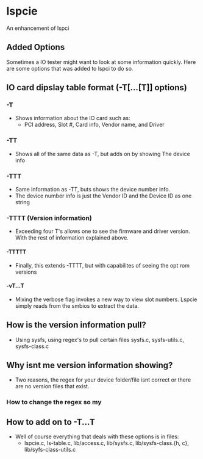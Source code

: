 # lspcie
An enhancement of lspci

## Added Options
Sometimes a IO tester might want to look at some information quickly. Here are some options that was added to lspci to do so.

## IO card dipslay table format (-T[...[T]] options)
### -T 
* Shows information about the IO card such as:
    * PCI address, Slot #, Card info, Vendor name, and Driver

### -TT
* Shows all of the same data as -T, but adds on by showing The device info

### -TTT
* Same information as -TT, buts shows the device number info.
* The device number info is just the Vendor ID and the Device ID as one string

### -TTTT (Version information)
* Exceeding four T's allows one to see the firmware and driver version. With the rest of information explained above.

#### -TTTTT
* Finally, this extends -TTTT, but with capabilites of seeing the opt rom versions

#### -vT...T
* Mixing the verbose flag invokes a new way to view slot numbers. Lspcie simply reads from the smbios to extract the data.

## How is the version information pull?
* Using sysfs, using regex's to pull certain files sysfs.c, sysfs-utils.c, sysfs-class.c
## Why isnt me version information showing?
* Two reasons, the regex for your device folder/file isnt correct or there are no version files that exist.

### How to change the regex so my 
## How to add on to -T...T
* Well of course everything that deals with these options is in files:
    * lspcie.c, ls-table.c, lib/access.c, lib/sysfs.c, lib/sysfs-class.{h, c}, lib/syfs-class-utils.c





